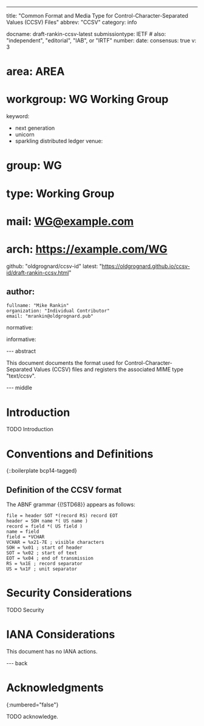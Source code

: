 ---
title: "Common Format and Media Type for Control-Character-Separated Values (CCSV) Files"
abbrev: "CCSV"
category: info

docname: draft-rankin-ccsv-latest
submissiontype: IETF  # also: "independent", "editorial", "IAB", or "IRTF"
number:
date:
consensus: true
v: 3
# area: AREA
# workgroup: WG Working Group
keyword:
 - next generation
 - unicorn
 - sparkling distributed ledger
venue:
#  group: WG
#  type: Working Group
#  mail: WG@example.com
#  arch: https://example.com/WG
  github: "oldgrognard/ccsv-id"
  latest: "https://oldgrognard.github.io/ccsv-id/draft-rankin-ccsv.html"

author:
 -
    fullname: "Mike Rankin"
    organization: "Individual Contributor"
    email: "mrankin@oldgrognard.pub"

normative:

informative:


--- abstract

This document documents the format used for Control-Character-Separated Values (CCSV) files and registers the associated MIME type "text/ccsv".


--- middle

# Introduction

TODO Introduction


# Conventions and Definitions

{::boilerplate bcp14-tagged}

## Definition of the CCSV format

The ABNF grammar {{!STD68}} appears as follows:

~~~
file = header SOT *(record RS) record EOT
header = SOH name *( US name )
record = field *( US field )
name = field
field = *VCHAR
VCHAR = %x21-7E ; visible characters
SOH = %x01 ; start of header
SOT = %x02 ; start of text
EOT = %x04 ; end of transmission
RS = %x1E ; record separator
US = %x1F ; unit separator

~~~

# Security Considerations

TODO Security


# IANA Considerations

This document has no IANA actions.


--- back

# Acknowledgments
{:numbered="false"}

TODO acknowledge.
